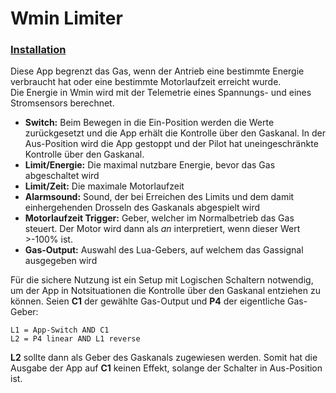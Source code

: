 <h1>Wmin Limiter</h1>

### [Installation](https://github.com/LeonAirRC/Jeti-Lua-Apps/tree/main/custom#installation)
<p>
Diese App begrenzt das Gas, wenn der Antrieb eine bestimmte Energie verbraucht hat oder eine bestimmte Motorlaufzeit erreicht wurde.<br/>
Die Energie in Wmin wird mit der Telemetrie eines Spannungs- und eines Stromsensors berechnet.
<ul>
<li><b>Switch:</b> Beim Bewegen in die Ein-Position werden die Werte zurückgesetzt und die App erhält die Kontrolle über den Gaskanal. In der Aus-Position wird die App gestoppt und der Pilot hat uneingeschränkte Kontrolle über den Gaskanal.</li>
<li><b>Limit/Energie:</b> Die maximal nutzbare Energie, bevor das Gas abgeschaltet wird</li>
<li><b>Limit/Zeit:</b> Die maximale Motorlaufzeit</li>
<li><b>Alarmsound:</b> Sound, der bei Erreichen des Limits und dem damit einhergehenden Drosseln des Gaskanals abgespielt wird</li>
<li><b>Motorlaufzeit Trigger:</b> Geber, welcher im Normalbetrieb das Gas steuert. Der Motor wird dann als <i>an</i> interpretiert, wenn dieser Wert >-100% ist.</li>
<li><b>Gas-Output:</b> Auswahl des Lua-Gebers, auf welchem das Gassignal ausgegeben wird</li>
</ul>
<p>
Für die sichere Nutzung ist ein Setup mit Logischen Schaltern notwendig, um der App in Notsituationen die Kontrolle über den Gaskanal entziehen zu können. Seien <b>C1</b> der gewählte Gas-Output und <b>P4</b> der eigentliche Gas-Geber:</p>

    L1 = App-Switch AND C1
    L2 = P4 linear AND L1 reverse

<p>
<b>L2</b> sollte dann als Geber des Gaskanals zugewiesen werden. Somit hat die Ausgabe der App auf <b>C1</b> keinen Effekt, solange der Schalter in Aus-Position ist.
</p>

